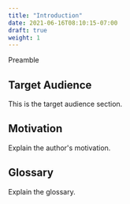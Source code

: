```yaml
---
title: "Introduction"
date: 2021-06-16T08:10:15-07:00
draft: true
weight: 1
---
```


Preamble

## Target Audience

This is the target audience section.

## Motivation

Explain the author's motivation.

## Glossary

Explain the glossary.
